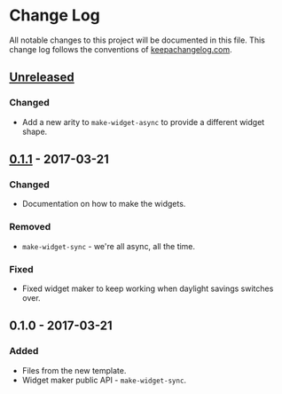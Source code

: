 # Change Log
All notable changes to this project will be documented in this file. This change log follows the conventions of [keepachangelog.com](http://keepachangelog.com/).

## [Unreleased]
### Changed
- Add a new arity to `make-widget-async` to provide a different widget shape.

## [0.1.1] - 2017-03-21
### Changed
- Documentation on how to make the widgets.

### Removed
- `make-widget-sync` - we're all async, all the time.

### Fixed
- Fixed widget maker to keep working when daylight savings switches over.

## 0.1.0 - 2017-03-21
### Added
- Files from the new template.
- Widget maker public API - `make-widget-sync`.

[Unreleased]: https://github.com/your-name/clj-adapton/compare/0.1.1...HEAD
[0.1.1]: https://github.com/your-name/clj-adapton/compare/0.1.0...0.1.1
